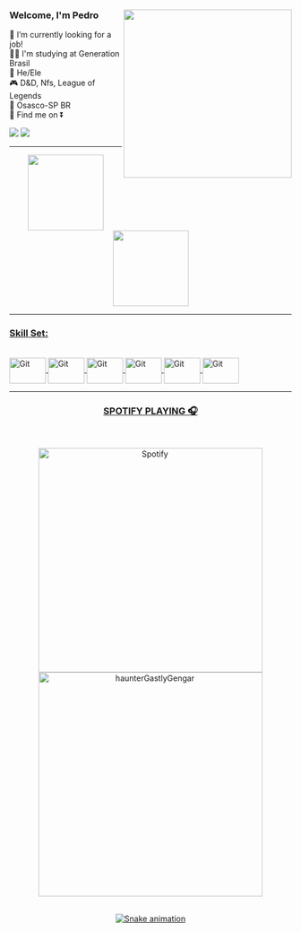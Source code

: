 <div>
<img align='right' src="https://media.giphy.com/media/z8OcWLLk4SrpS/giphy.gif" width="300" height="300">

### Welcome, I'm Pedro
  
💼 I’m currently looking for a job! </br>
👨‍🎓 I'm studying at Generation Brasil </br>
🧔 He/Ele </br>
🎮 D&D, Nfs, League of Legends </br>
🚩 Osasco-SP BR </br>
📩 Find me on ⏬
 
<a href="https://www.linkedin.com/in/pedro-marcos-pereira-de-matos-83047522b/"><img src="https://img.shields.io/badge/LinkedIn-0077B5?style=for-the-badge&logo=linkedin&logoColor=white"></a>
<a href="mailto:pedromarcospdm@gmail.com"><img src="https://img.shields.io/badge/Gmail-D14836?style=for-the-badge&logo=gmail&logoColor=white"></a>
 </br>
 
  
</div>  
  
----
<div align="center">
  <a href="https://github.com/Pedro-Marcos1223">
  <img height="135em" src="https://github-readme-stats.vercel.app/api?username=Pedro-Marcos1223&show_icons=true&theme=jolly&include_all_commits=true&count_private=true"/>
  <img height="135em" src="https://github-readme-stats.vercel.app/api/top-langs/?username=Pedro-Marcos1223&layout=compact&langs_count=7&theme=jolly"/>
</div>

----
 
  
  ### Skill Set:
  
  <br>
<img src="https://cdn.jsdelivr.net/gh/devicons/devicon/icons/git/git-original.svg" alt="Git" height="46" width="65" align="center">
  <img src="https://cdn.jsdelivr.net/gh/devicons/devicon/icons/github/github-original-wordmark.svg" alt="Git" height="46" width="65" align="center">
   <img src="https://cdn.jsdelivr.net/gh/devicons/devicon/icons/java/java-original.svg" alt="Git" height="46" width="65" align="center">
  <img src="https://cdn.jsdelivr.net/gh/devicons/devicon/icons/mysql/mysql-original-wordmark.svg" alt="Git" height="46" width="65" align="center">
  <img src="https://cdn.jsdelivr.net/gh/devicons/devicon/icons/spring/spring-plain-wordmark.svg" alt="Git" height="46" width="65" align="center">
  <img src="https://cdn.jsdelivr.net/gh/devicons/devicon/icons/trello/trello-plain.svg" alt="Git" height="46" width="65" align="center">
  <br>
  
  ---
  
  <div align="center">
    
  ### SPOTIFY PLAYING 🎧
    
<div align="center"><br>
  
<div align="center"><br>
  <img src="https://spotify-recently-played-readme.vercel.app/api?user=pedromarcos1223" alt="Spotify" height="400" width="400" align="center">
  <img src="https://media.giphy.com/media/YRDuN32tiOevbMTNMK/giphy.gif" alt="haunterGastlyGengar" height="400" width="400" align="center"> 
  
<div align="center"><br>
  
![Snake animation](https://github.com/Pedro-Marcos1223/Pedro-Marcos1223/blob/output/github-contribution-grid-snake.svg)
